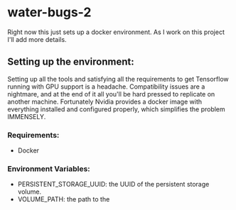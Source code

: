 # water-bugs-2

Right now this just sets up a docker environment. As I work on this project I'll add more details.


## Setting up the environment:
Setting up all the tools and satisfying all the requirements to get Tensorflow
running with GPU support is a headache. Compatibility issues are a nightmare,
and at the end of it all you'll be hard pressed to replicate on another machine.
Fortunately Nvidia provides a docker image with everything installed and 
configured properly, which simplifies the problem IMMENSELY.

### Requirements:
- Docker

### Environment Variables:
- PERSISTENT_STORAGE_UUID: the UUID of the persistent storage volume.
- VOLUME_PATH: the path to the